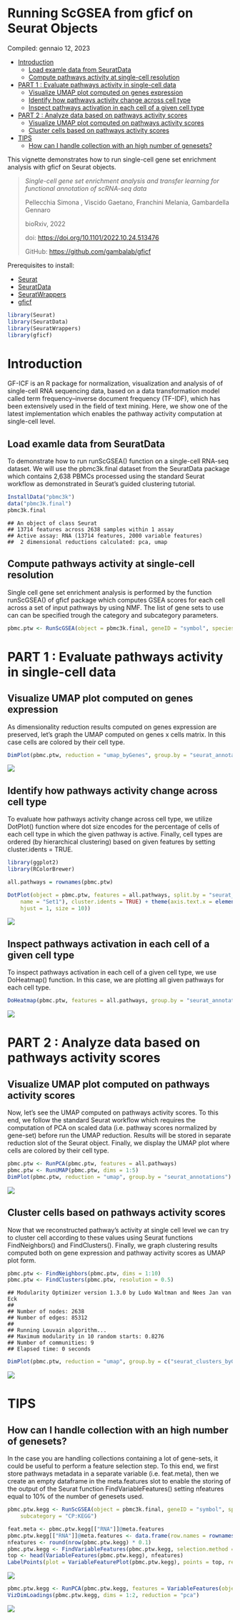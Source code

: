 Running ScGSEA from gficf on Seurat Objects
================
Compiled: gennaio 12, 2023

-   [Introduction](#introduction)
    -   [Load examle data from
        SeuratData](#load-examle-data-from-seuratdata)
    -   [Compute pathways activity at single-cell
        resolution](#compute-pathways-activity-at-single-cell-resolution)
-   [PART 1 : Evaluate pathways activity in single-cell
    data](#part-1--evaluate-pathways-activity-in-single-cell-data)
    -   [Visualize UMAP plot computed on genes
        expression](#visualize-umap-plot-computed-on-genes-expression)
    -   [Identify how pathways activity change across cell
        type](#identify-how-pathways-activity-change-across-cell-type)
    -   [Inspect pathways activation in each cell of a given cell
        type](#inspect-pathways-activation-in-each-cell-of-a-given-cell-type)
-   [PART 2 : Analyze data based on pathways activity
    scores](#part-2--analyze-data-based-on-pathways-activity-scores)
    -   [Visualize UMAP plot computed on pathways activity
        scores](#visualize-umap-plot-computed-on-pathways-activity-scores)
    -   [Cluster cells based on pathways activity
        scores](#cluster-cells-based-on-pathways-activity-scores)
-   [TIPS](#tips)
    -   [How can I handle collection with an high number of
        genesets?](#how-can-i-handle-collection-with-an-high-number-of-genesets)

This vignette demonstrates how to run single-cell gene set enrichment
analysis with gficf on Seurat objects.

> *Single-cell gene set enrichment analysis and transfer learning for
> functional annotation of scRNA-seq data*
>
> Pellecchia Simona , Viscido Gaetano, Franchini Melania, Gambardella
> Gennaro
>
> bioRxiv, 2022
>
> doi: <https://doi.org/10.1101/2022.10.24.513476>
>
> GitHub: <https://github.com/gambalab/gficf>

Prerequisites to install:

-   [Seurat](https://satijalab.org/seurat/install)
-   [SeuratData](https://github.com/satijalab/seurat-data)
-   [SeuratWrappers](https://github.com/satijalab/seurat-wrappers)
-   [gficf](https://github.com/gambalab/gficf)

``` r
library(Seurat)
library(SeuratData)
library(SeuratWrappers)
library(gficf)
```

# Introduction

GF-ICF is an R package for normalization, visualization and analysis of
of single-cell RNA sequencing data, based on a data transformation model
called term frequency–inverse document frequency (TF-IDF), which has
been extensively used in the field of text mining. Here, we show one of
the latest implementation which enables the pathway activity computation
at single-cell level.

## Load examle data from SeuratData

To demonstrate how to run runScGSEA() function on a single-cell RNA-seq
dataset. We will use the pbmc3k.final dataset from the SeuratData
package which contains 2,638 PBMCs processed using the standard Seurat
workflow as demonstrated in Seurat’s guided clustering tutorial.

``` r
InstallData("pbmc3k")
data("pbmc3k.final")
pbmc3k.final
```

    ## An object of class Seurat 
    ## 13714 features across 2638 samples within 1 assay 
    ## Active assay: RNA (13714 features, 2000 variable features)
    ##  2 dimensional reductions calculated: pca, umap

## Compute pathways activity at single-cell resolution

Single cell gene set enrichment analysis is performed by the function
runScGSEA() of gficf package which computes GSEA scores for each cell
across a set of input pathways by using NMF. The list of gene sets to
use can can be specified trough the category and subcategory parameters.

``` r
pbmc.ptw <- RunScGSEA(object = pbmc3k.final, geneID = "symbol", species = "human", category = "H")
```

# PART 1 : Evaluate pathways activity in single-cell data

## Visualize UMAP plot computed on genes expression

As dimensionality reduction results computed on genes expression are
preserved, let’s graph the UMAP computed on genes x cells matrix. In
this case cells are colored by their cell type.

``` r
DimPlot(pbmc.ptw, reduction = "umap_byGenes", group.by = "seurat_annotations")
```

![](scGSEA_files/figure-gfm/DimPlotGenes-1.png)<!-- -->

## Identify how pathways activity change across cell type

To evaluate how pathways activity change across cell type, we utilize
DotPlot() function where dot size encodes for the percentage of cells of
each cell type in which the given pathway is active. Finally, cell types
are ordered (by hierarchical clustering) based on given features by
setting cluster.idents = TRUE.

``` r
library(ggplot2)
library(RColorBrewer)

all.pathways = rownames(pbmc.ptw)

DotPlot(object = pbmc.ptw, features = all.pathways, split.by = "seurat_annotations", cols = RColorBrewer::brewer.pal(n = length(unique(pbmc.ptw$seurat_annotations)),
    name = "Set1"), cluster.idents = TRUE) + theme(axis.text.x = element_text(angle = 60, vjust = 1,
    hjust = 1, size = 10))
```

![](scGSEA_files/figure-gfm/DotPlotPathways-1.png)<!-- -->

## Inspect pathways activation in each cell of a given cell type

To inspect pathways activation in each cell of a given cell type, we use
DoHeatmap() function. In this case, we are plotting all given pathways
for each cell type.

``` r
DoHeatmap(pbmc.ptw, features = all.pathways, group.by = "seurat_annotations", angle = 90) + NoLegend()
```

![](scGSEA_files/figure-gfm/DoHeatmapPathways-1.png)<!-- -->

# PART 2 : Analyze data based on pathways activity scores

## Visualize UMAP plot computed on pathways activity scores

Now, let’s see the UMAP computed on pathways activity scores. To this
end, we follow the standard Seurat workflow which requires the
computation of PCA on scaled data (i.e. pathway scores normalized by
gene-set) before run the UMAP reduction. Results will be stored in
separate reduction slot of the Seurat object. Finally, we display the
UMAP plot where cells are colored by their cell type.

``` r
pbmc.ptw <- RunPCA(pbmc.ptw, features = all.pathways)
pbmc.ptw <- RunUMAP(pbmc.ptw, dims = 1:5)
DimPlot(pbmc.ptw, reduction = "umap", group.by = "seurat_annotations")
```

![](scGSEA_files/figure-gfm/UMAPcellTypePathways-1.png)<!-- -->

## Cluster cells based on pathways activity scores

Now that we reconstructed pathway’s activity at single cell level we can
try to cluster cell according to these values using Seurat functions
FindNeighbors() and FindClusters(). Finally, we graph clustering results
computed both on gene expression and pathway activity scores as UMAP
plot form.

``` r
pbmc.ptw <- FindNeighbors(pbmc.ptw, dims = 1:10)
pbmc.ptw <- FindClusters(pbmc.ptw, resolution = 0.5)
```

    ## Modularity Optimizer version 1.3.0 by Ludo Waltman and Nees Jan van Eck
    ## 
    ## Number of nodes: 2638
    ## Number of edges: 85312
    ## 
    ## Running Louvain algorithm...
    ## Maximum modularity in 10 random starts: 0.8276
    ## Number of communities: 9
    ## Elapsed time: 0 seconds

``` r
DimPlot(pbmc.ptw, reduction = "umap", group.by = c("seurat_clusters_byGenes", "seurat_clusters"))
```

![](scGSEA_files/figure-gfm/UMAPclustersPathways-1.png)<!-- -->

# TIPS

## How can I handle collection with an high number of genesets?

In the case you are handling collections containing a lot of gene-sets,
it could be useful to perform a feature selection step. To this end, we
first store pathways metadata in a separate variable (i.e. feat.meta),
then we create an empty dataframe in the meta.features slot to enable
the storing of the output of the Seurat function FindVariableFeatures()
setting nfeatures equal to 10% of the number of genesets used.

``` r
pbmc.ptw.kegg <- RunScGSEA(object = pbmc3k.final, geneID = "symbol", species = "human", category = "C2",
    subcategory = "CP:KEGG")

feat.meta <- pbmc.ptw.kegg[["RNA"]]@meta.features
pbmc.ptw.kegg[["RNA"]]@meta.features <- data.frame(row.names = rownames(pbmc.ptw.kegg))
nfeatures <- round(nrow(pbmc.ptw.kegg) * 0.1)
pbmc.ptw.kegg <- FindVariableFeatures(pbmc.ptw.kegg, selection.method = "vst", nfeatures = nfeatures)
top <- head(VariableFeatures(pbmc.ptw.kegg), nfeatures)
LabelPoints(plot = VariableFeaturePlot(pbmc.ptw.kegg), points = top, repel = TRUE)
```

![](scGSEA_files/figure-gfm/PCAselection-1.png)<!-- -->

``` r
pbmc.ptw.kegg <- RunPCA(pbmc.ptw.kegg, features = VariableFeatures(object = pbmc.ptw.kegg))
VizDimLoadings(pbmc.ptw.kegg, dims = 1:2, reduction = "pca")
```

![](scGSEA_files/figure-gfm/PCAselection-2.png)<!-- -->
